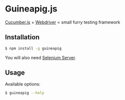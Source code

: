# Guineapig.js

[Cucumber.js](https://github.com/cucumber/cucumber-js) + [Webdriver](https://github.com/sebv/node-wd-sync) = small furry testing framework

## Installation

```sh
$ npm install -g guineapig
```

You will also need [Selenium Server](http://docs.seleniumhq.org/download/).

## Usage

Available options:

```sh
$ guineapig --help
```
